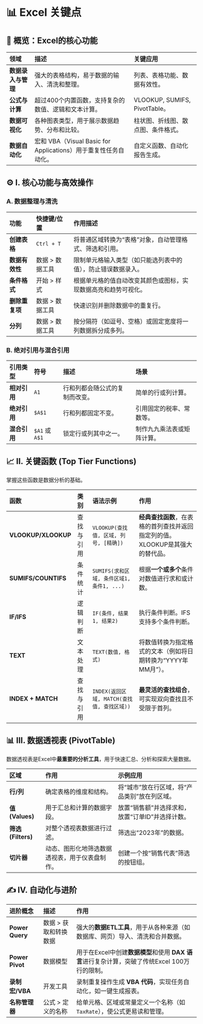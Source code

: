 # 📊 Excel 关键点

## 🎯 概览：Excel的核心功能

| 领域 | 描述 | 关键应用 |
| :--- | :--- | :--- |
| **数据录入与管理** | 强大的表格结构，易于数据的输入、清洗和整理。 | 列表、表格功能、数据有效性。 |
| **公式与计算** | 超过400个内置函数，支持复杂的数值、逻辑和文本计算。 | VLOOKUP, SUMIFS, PivotTable。 |
| **数据可视化** | 各种图表类型，用于展示数据趋势、分布和比较。 | 柱状图、折线图、散点图、条件格式。 |
| **数据自动化** | 宏和 VBA（Visual Basic for Applications）用于重复性任务自动化。 | 自定义函数、自动化报告生成。 |

## ⚙️ I. 核心功能与高效操作

### A. 数据整理与清洗

| 功能 | 快捷键/位置 | 作用描述 |
| :--- | :--- | :--- |
| **创建表格** | `Ctrl + T` | 将普通区域转换为“表格”对象，自动管理格式、筛选和引用。 |
| **数据有效性** | 数据 > 数据工具 | 限制单元格输入类型（如只能选列表中的值），防止错误数据录入。 |
| **条件格式** | 开始 > 样式 | 根据单元格的值自动改变其颜色或图标，实现数据高亮和趋势可视化。 |
| **删除重复项** | 数据 > 数据工具 | 快速识别并删除数据中的重复行。 |
| **分列** | 数据 > 数据工具 | 按分隔符（如逗号、空格）或固定宽度将一列数据拆分成多列。 |

### B. 绝对引用与混合引用

| 引用类型 | 符号 | 描述 | 场景 |
| :--- | :--- | :--- | :--- |
| **相对引用** | `A1` | 行和列都会随公式的复制而改变。 | 简单的行或列计算。 |
| **绝对引用** | `$A$1` | 行和列都固定不变。 | 引用固定的税率、常数等。 |
| **混合引用** | `$A1` 或 `A$1` | 锁定行或列其中之一。 | 制作九九乘法表或矩阵计算。 |

## 📈 II. 关键函数 (Top Tier Functions)

掌握这些函数是数据分析的基础。

| 函数 | 类别 | 语法示例 | 作用 |
| :--- | :--- | :--- | :--- |
| **VLOOKUP/XLOOKUP** | 查找与引用 | `VLOOKUP(查找值, 区域, 列号, [精确])` | **经典查找函数**，在表格的首列查找并返回指定列的值。XLOOKUP是其强大的替代品。 |
| **SUMIFS/COUNTIFS**| 条件统计 | `SUMIFS(求和区域, 条件区域1, 条件1, ...)` | 根据**一个或多个**条件对数值进行求和或计数。 |
| **IF/IFS** | 逻辑判断 | `IF(条件, 结果1, 结果2)` | 执行条件判断。IFS支持多个条件判断。 |
| **TEXT** | 文本处理 | `TEXT(数值, 格式)` | 将数值转换为指定格式的文本（例如将日期转换为“YYYY年MM月”）。 |
| **INDEX + MATCH** | 查找与引用 | `INDEX(返回区域, MATCH(查找值, 查找区域))` | **最灵活的查找组合**，可实现双向查找且不受限于首列。 |

## 📊 III. 数据透视表 (PivotTable)

数据透视表是Excel中**最重要的分析工具**，用于快速汇总、分析和探索大量数据。

| 区域 | 作用 | 示例应用 |
| :--- | :--- | :--- |
| **行/列** | 确定表格的维度和结构。 | 将“城市”放在行区域，将“产品类别”放在列区域。 |
| **值 (Values)** | 用于汇总和计算的数据字段。 | 放置“销售额”并选择求和，放置“订单ID”并选择计数。 |
| **筛选 (Filters)** | 对整个透视表数据进行过滤。 | 筛选出“2023年”的数据。 |
| **切片器** | 动态、图形化地筛选数据透视表，用于仪表盘制作。 | 创建一个按“销售代表”筛选的按钮组。 |

## ✍️ IV. 自动化与进阶

| 进阶概念 | 描述 | 作用 |
| :--- | :--- | :--- |
| **Power Query** | 数据 > 获取和转换数据 | 强大的**数据ETL工具**，用于从各种来源（如数据库、网页）导入、清洗和合并数据。 |
| **Power Pivot** | 数据模型 | 用于在Excel中创建**数据模型**和使用 **DAX 语言**进行复杂计算，突破了传统Excel 100万行的限制。 |
| **录制宏/VBA** | 开发工具 | 录制重复操作生成 **VBA 代码**，实现任务自动化，如一键生成报表。 |
| **名称管理器** | 公式 > 定义的名称 | 给单元格、区域或常量定义一个名称（如`TaxRate`），使公式更易读和管理。 |
